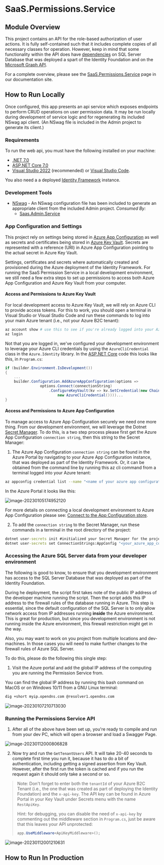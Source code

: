 # SaaS.Permissions.Service

## Module Overview

This project contains an API for the role-based authorization of user actions. It is fully self-contained such that it includes complete copies of all necessary classes for operation. However, keep in mind that some functionality within the API does have [dependencies](https://azure.github.io/azure-saas/components/identity/permissions-service#dependencies) on SQL Server Database that was deployed a spart of the Identity Foundation and on the [Microsoft Graph API](https://learn.microsoft.com/en-us/graph/use-the-api).

 For a complete overview, please see the [SaaS.Permissions.Service](https://azure.github.io/azure-saas/components/identity/permissions-service/) page in our documentation site.

## How to Run Locally

Once configured, this app presents an api service which exposes endpoints to perform CRUD operations on user permission data. It may be run locally during development of service logic and for regenerating its included NSwag api client. (An NSwag file is included in the Admin project to generate its client.)

### Requirements

To run the web api, you must have the following installed on your machine:

- [.NET 7.0](https://dotnet.microsoft.com/en-us/download/dotnet/7.0)
- [ASP.NET Core 7.0](https://docs.microsoft.com/en-us/aspnet/core/introduction-to-aspnet-core?view=aspnetcore-7.0)
- [Visual Studio 2022](https://visualstudio.microsoft.com/downloads/) (recommended) or [Visual Studio Code](https://code.visualstudio.com/download).

You also need a a deployed [Identity Framework](https://azure.github.io/azure-saas/quick-start/) instance.

### Development Tools

- [NSwag](https://github.com/RicoSuter/NSwag) - An NSwag configuration file has been included to generate an appropriate client from the included Admin project.
    *Consumed By:*
    - [Saas.Admin.Service](../../Saas.Admin)

###  App Configuration and Settings

This project rely on settings being stored in [Azure App Configuration](https://learn.microsoft.com/en-us/azure/azure-app-configuration/overview) as well as secrets and certificates being stored in [Azure Key Vault](https://learn.microsoft.com/en-us/azure/key-vault/general/overview). Secrets are represented with a reference (URI) in Azure App Configuration pointing to the actual secret in Azure Key Vault. 

Settings, certificates and secrets where automatically created and provisioned during the Azure deployment of the Identity Framework. For running the SaaS Permission Service in a local development environment, we still need a few extra steps to set up permissions to access both Azure App Configuration and Azure Key Vault from your computer. 

#### Access and Permissions to Azure Key Vault 

For local development access to Azure Key Vault, we will rely on Azure CLI to provide access tokens. For this to work, you should open a terminal in Visual Studio or Visual Studio Code and run these commands to log into your main Azure tenant (i.e., not your Azure B2C tenant):

```bash
az account show # use this to see if you're already logged into your Azure tanent, if not use the next command to login
az login
```

Not that you are logged in, we've configured your development environment to leverage your Azure CLI credentials by using the `AzureCliCredential` class in the `Azure.Identity` library. In the [ASP.NET Core](https://learn.microsoft.com/en-us/aspnet/core/introduction-to-aspnet-core?view=aspnetcore-7.0) code this looks like this, in `Program.cs`:

```csharp
if (builder.Environment.IsDevelopment())
{
    ...
    builder.Configuration.AddAzureAppConfiguration(options =>
                options.Connect(connectionString)
                    .ConfigureKeyVault(kv => kv.SetCredential(new ChainedTokenCredential(
                        new AzureCliCredential())))...
}
```

#### Access and Permissions to Azure App Configuration

To manage access to Azure App Configuration securely we need one more thing. From our development environment, we will leverage the Dotnet [Secret Manager](https://learn.microsoft.com/en-us/aspnet/core/security/app-secrets?view=aspnetcore-7.0&tabs=windows). To do this, is a two step process please first get the Azure App Configuration `connection string`, then this string to the Secret Manager:

1. The Azure App Configuration `connection string` can be found in the Azure Portal by navigating to your Azure App Configuration instance, that was deployed as part of the Identity Framework. Or, it can be obtained from the command line by running this az cli command from a terminal logged into your Azure tenant: 

```bash
az appconfig credential list --name "<name of your azure app configuration> --query [0].connectionString"
```

In the Azure Portal it looks like this:

![image-20230105174952120](assets/readme/image-20230105174952120.png)

For more details on connecting a local development environment to Azure App Configuration please see: [Connect to the App Configuration store](https://learn.microsoft.com/en-us/azure/azure-app-configuration/quickstart-aspnet-core-app?tabs=core6x#connect-to-the-app-configuration-store). 

2. To add the `connection string` to the Secret Manager, run these commands in a terminal in the root directory of the project:

```cmd
dotnet user-secrets init #initialized your Secret Manager for the project.
dotnet user-secrets set ConnectionStrings:AppConfig "<your_azure_app_config_connection_string>"
```

### Accessing the Azure SQL Server data from your developer environment

The following is good to know, to ensure that you development environment has access to the SQL Server Database that was deployed as part of the Identity Foundation.

During he deployment, the script first takes note of the public IP address of the developer machine running the script. Then the script adds this IP address to the firewall rules of the database running in Azure. This step is essential, since the default configuration of the SQL Server is to only allow network access from IP addresses running **inside** the Azure environment. This is great for production, but since you development environment is not running inside the Azure environment, this firewall restriction might get in the way.

Also, you may want to work on you project from multiple locations and dev-machines. In those cases you will need to make further changes to the firewall rules of Azure SQL Server. 

To do this, please do the following this single step:

1. Visit the Azure portal and add the global IP address of the computing you are running the Permission Service from. 

You can find the global IP address by running this bash command on MacOS or on Windows 10/11 from a GNU Linux terminal:

```bash
dig +short myip.opendns.com @resolver1.opendns.com
```

![image-20230107210713030](assets/readme/image-20230107210713030.png)

### Running the Permissions Service API

1. After all of the above have been set up, you're ready to compile and run from your dev PC, which will open a browser and load a Swagger Page. 

![image-20230112000806828](assets/readme/image-20230112000806828.png)

2. Now try and run the `GetTenantUsers` API. It will take 20-40 seconds to complete first time you run it, because it has to do a bit of authentication, including getting a signed assertion from Key Vault. However, after the first run the token is cached and if you run the request again it should only take a second or so. 

> Note: Don't forget to enter both the `tenantId` of your Azure B2C Tenant (i.e., the one that was created as part of deploying the Identity Foundation) and the `x-api-key`. The API key can be found in Azure Portal in your Key Vault under Secrets menu with the name `RestApiKey`. 
>
> Hint: for debugging, you can disable the need of `x-api-key` by commenting out the middleware section in `Program.cs`, just be aware that this leaves your API unprotected:
>
> ```csharp
> app.UseMiddleware<ApiKeyMiddleware>();
> ```

![image-20230112001210631](assets/readme/image-20230112001210631.png)

## How  to Run In Production

<TO DO>
